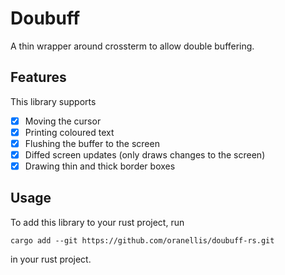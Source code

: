 # Doubuff

A thin wrapper around crossterm to allow double buffering.

## Features

This library supports

- [x] Moving the cursor
- [x] Printing coloured text
- [x] Flushing the buffer to the screen
- [x] Diffed screen updates (only draws changes to the screen)
- [x] Drawing thin and thick border boxes

## Usage

To add this library to your rust project, run
```
cargo add --git https://github.com/oranellis/doubuff-rs.git
```
in your rust project.
